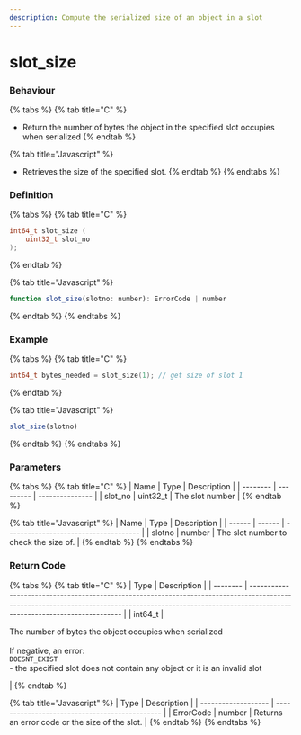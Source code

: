 ```yaml
---
description: Compute the serialized size of an object in a slot
---
```


# slot\_size

### Behaviour

{% tabs %}
{% tab title="C" %}
* Return the number of bytes the object in the specified slot occupies when serialized
{% endtab %}

{% tab title="Javascript" %}
* Retrieves the size of the specified slot.
{% endtab %}
{% endtabs %}

### Definition

{% tabs %}
{% tab title="C" %}
```c
int64_t slot_size (
    uint32_t slot_no
);
```
{% endtab %}

{% tab title="Javascript" %}
```javascript
function slot_size(slotno: number): ErrorCode | number
```
{% endtab %}
{% endtabs %}



### Example

{% tabs %}
{% tab title="C" %}
```c
int64_t bytes_needed = slot_size(1); // get size of slot 1
```
{% endtab %}

{% tab title="Javascript" %}
```javascript
slot_size(slotno)
```
{% endtab %}
{% endtabs %}



### Parameters

{% tabs %}
{% tab title="C" %}
| Name     | Type      | Description     |
| -------- | --------- | --------------- |
| slot\_no | uint32\_t | The slot number |
{% endtab %}

{% tab title="Javascript" %}
| Name   | Type   | Description                           |
| ------ | ------ | ------------------------------------- |
| slotno | number | The slot number to check the size of. |
{% endtab %}
{% endtabs %}



### Return Code

{% tabs %}
{% tab title="C" %}
| Type     | Description                                                                                                                                                                                            |
| -------- | ------------------------------------------------------------------------------------------------------------------------------------------------------------------------------------------------------ |
| int64\_t | <p>The number of bytes the object occupies when serialized<br><br>If negative, an error:<br><code>DOESNT_EXIST</code><br>- the specified slot does not contain any object or it is an invalid slot</p> |
{% endtab %}

{% tab title="Javascript" %}
| Type                | Description                                    |
| ------------------- | ---------------------------------------------- |
| ErrorCode \| number | Returns an error code or the size of the slot. |
{% endtab %}
{% endtabs %}

